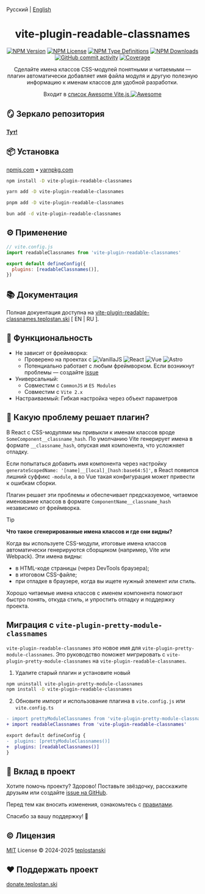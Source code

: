 Русский | [English](./README.md)

<div align='center'>
<h1>vite-plugin-readable-classnames</h1>

[<img alt="NPM Version" src="https://img.shields.io/npm/v/vite-plugin-readable-classnames?style=flat-square&color=07912E&labelColor=1f2033">](https://npmjs.com/package/vite-plugin-readable-classnames)
[<img alt="NPM License" src="https://img.shields.io/npm/l/vite-plugin-readable-classnames?style=flat-square&color=D3748F&labelColor=1f2033">](https://npmjs.com/package/vite-plugin-readable-classnames)
[<img alt="NPM Type Definitions" src="https://img.shields.io/npm/types/vite-plugin-readable-classnames?style=flat-square&labelColor=1f2033">](https://npmjs.com/package/vite-plugin-readable-classnames)
[<img alt="NPM Downloads" src="https://img.shields.io/npm/dw/vite-plugin-readable-classnames?style=flat-square&color=7F78D1&labelColor=1f2033">](https://npmjs.com/package/vite-plugin-readable-classnames)
[<img alt="GitHub commit activity" src="https://img.shields.io/github/commit-activity/m/teplostanski/vite-plugin-readable-classnames?style=flat-square&labelColor=1f2033">](https://github.com/teplostanski/vite-plugin-readable-classnames)
[<img alt="Coverage" src="https://codecov.io/gh/teplostanski/vite-plugin-readable-classnames/graph/badge.svg?token=CQY9WXG41L">](https://codecov.io/gh/teplostanski/vite-plugin-readable-classnames)

</a>

<p>Сделайте имена классов CSS-модулей понятными и читаемыми — плагин автоматически добавляет имя файла модуля и другую полезную информацию к именам классов для удобной разработки.</p>

<p>
Входит в <a href='https://github.com/vitejs/awesome-vite'>список Awesome Vite.js <img src='https://cdn.rawgit.com/sindresorhus/awesome/d7305f38d29fed78fa85652e3a63e154dd8e8829/media/badge.svg' alt='Awesome'></a>
</p>
</div>

## 🪞 Зеркало репозитория 

[**Тут!**](https://codeberg.org/teplostanski/vite-plugin-readable-classnames)

## 📦 Установка

[npmjs.com](https://npmjs.com/package/vite-plugin-readable-classnames) • [yarnpkg.com](https://yarnpkg.com/package?q=vite-plugin-readable-classnames&name=vite-plugin-readable-classnames)

```bash
npm install -D vite-plugin-readable-classnames
```
```bash
yarn add -D vite-plugin-readable-classnames
```
```bash
pnpm add -D vite-plugin-readable-classnames
```
```bash
bun add -d vite-plugin-readable-classnames
```

## ⚙️ Применение

```js
// vite.config.js
import readableClassnames from 'vite-plugin-readable-classnames'

export default defineConfig({
  plugins: [readableClassnames()],
})
```

## 📚 Документация

Полная докуентация доступна на [vite-plugin-readable-classnames.teplostan.ski](https://vite-plugin-readable-classnames.teplostan.ski/ru/) [ EN | RU ].

## 🦾 Функциональность

- Не зависит от фреймворка:
  - Проверено на проектах с ![VanillaJS](https://img.shields.io/badge/Vanilla_JS/TS-%231f2033.svg?style=for-the-badge&logo=javascript&logoColor=%23F7DF1E) ![React](https://img.shields.io/badge/react-%231f2033.svg?style=for-the-badge&logo=react&logoColor=%2361DAFB) ![Vue](https://img.shields.io/badge/vue-%231f2033.svg?style=for-the-badge&logo=vuedotjs&logoColor=%234FC08D) ![Astro](https://img.shields.io/badge/Astro-%231f2033.svg?style=for-the-badge&logo=astro&logoColor=%23BC52EE)
  - Потенциально работает с любым фреймворком. Если возникнут проблемы — создайте [issue](https://github.com/teplostanski/vite-plugin-readable-classnames/issues)
- Универсальный:
  - Совместим с `CommonJS` и `ES Modules`
  - Совместим с `Vite 2.x`
- Настраиваемый: Гибкая настройка через объект параметров

## 🤔 Какую проблему решает плагин?

В React с CSS-модулями мы привыкли к именам классов вроде `SomeComponent__classname_hash`. По умолчанию Vite генерирует имена в формате `__classname_hash`, опуская имя компонента, что усложняет отладку.

Если попытаться добавить имя компонента через настройку `generateScopedName: '[name]__[local]_[hash:base64:5]'`, в React появится лишний суффикс `-module`, а во Vue такая конфигурация может привести к ошибкам сборки.

Плагин решает эти проблемы и обеспечивает предсказуемое, читаемое именование классов в формате `ComponentName__classname_hash` независимо от фреймворка.

> [!TIP]
> **Что такое сгенерированные имена классов и где они видны?**
>
> Когда вы используете CSS-модули, итоговые имена классов автоматически генерируются сборщиком (например, Vite или Webpack). Эти имена видны:
> - в HTML-коде страницы (через DevTools браузера);
> - в итоговом CSS-файле;
> - при отладке в браузере, когда вы ищете нужный элемент или стиль.
>
> Хорошо читаемые имена классов с именем компонента помогают быстро понять, откуда стиль, и упростить отладку и поддержку проекта.

## Миграция с `vite-plugin-pretty-module-classnames`

`vite-plugin-readable-classnames` это новое имя для `vite-plugin-pretty-module-classnames`. Это руководство поможет мигрировать с `vite-plugin-pretty-module-classnames` на `vite-plugin-readable-classnames`.

1. Удалите старый плагин и установите новый

```sh [npm]
npm uninstall vite-plugin-pretty-module-classnames
npm install -D vite-plugin-readable-classnames
```

2. Обновите импорт и использование плагина в `vite.config.js` или `vite.config.ts`

```diff
- import prettyModuleClassnames from 'vite-plugin-pretty-module-classnames'
+ import readableClassnames from 'vite-plugin-readable-classnames'

export default defineConfig {
-  plugins: [prettyModuleClassnames()]
+  plugins: [readableClassnames()]
}
```

## 🤝 Вклад в проект

Хотите помочь проекту? Здорово! Поставьте звёздочку, расскажите друзьям или создайте [issue на GitHub](https://github.com/teplostanski/vite-plugin-readable-classnames/issues).

Перед тем как вносить изменения, ознакомьтесь с [правилами](https://github.com/teplostanski/vite-plugin-readable-classnames/blob/main/CONTRIBUTING.md).

Спасибо за вашу поддержку! 🙏

<h2> © Лицензия</h2>
<a href="https://github.com/teplostanski/vite-plugin-readable-classnames/blob/main/LICENSE">MIT</a> License © 2024-2025 <a href="https://github.com/teplostanski">teplostanski</a>

<h2> ❤ Поддержать проект</h2>
<a href="https://donate.teplostan.ski" target="_blank">donate.teplostan.ski</a> 
